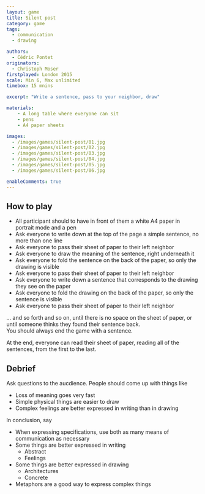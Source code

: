 ```yaml
---
layout: game
title: Silent post
category: game
tags:
  - communication
  - drawing

authors: 
  - Cédric Pontet
originators: 
  - Christoph Moser
firstplayed: London 2015
scale: Min 6, Max unlimited
timebox: 15 mnins

excerpt: "Write a sentence, pass to your neighbor, draw"

materials:
    - A long table where everyone can sit
    - pens
    - A4 paper sheets

images:
  - /images/games/silent-post/01.jpg
  - /images/games/silent-post/02.jpg
  - /images/games/silent-post/03.jpg
  - /images/games/silent-post/04.jpg
  - /images/games/silent-post/05.jpg
  - /images/games/silent-post/06.jpg

enableComments: true
---
```


## How to play

- All participant should to have in front of them a white A4 paper in portrait mode and a pen
- Ask everyone to write down at the top of the page a simple sentence, no more than one line
- Ask everyone to pass their sheet of paper to their left neighbor
- Ask everyone to draw the meaning of the sentence, right underneath it
- Ask everyone to fold the sentence on the back of the paper, so only the drawing is visible
- Ask everyone to pass their sheet of paper to their left neighbor
- Ask everyone to write down a sentence that corresponds to the drawing they see on the paper
- Ask everyone to fold the drawing on the back of the paper, so only the sentence is visible
- Ask everyone to pass their sheet of paper to their left neighbor

... and so forth and so on, until there is no space on the sheet of paper, or until someone thinks they found their sentence back.  
You should always end the game with a sentence.  

At the end, everyone can read their sheet of paper, reading all of the sentences, from the first to the last.

## Debrief

Ask questions to the aucdience. People should come up with things like
- Loss of meaning goes very fast
- Simple physical things are easier to draw
- Complex feelings are better expressed in writing than in drawing

In conclusion, say
- When expressing specifications, use both as many means of communication as necessary
- Some things are better expressed in writing
    - Abstract
    - Feelings
- Some things are better expressed in drawing
    - Architectures
    - Concrete
- Metaphors are a good way to express complex things
